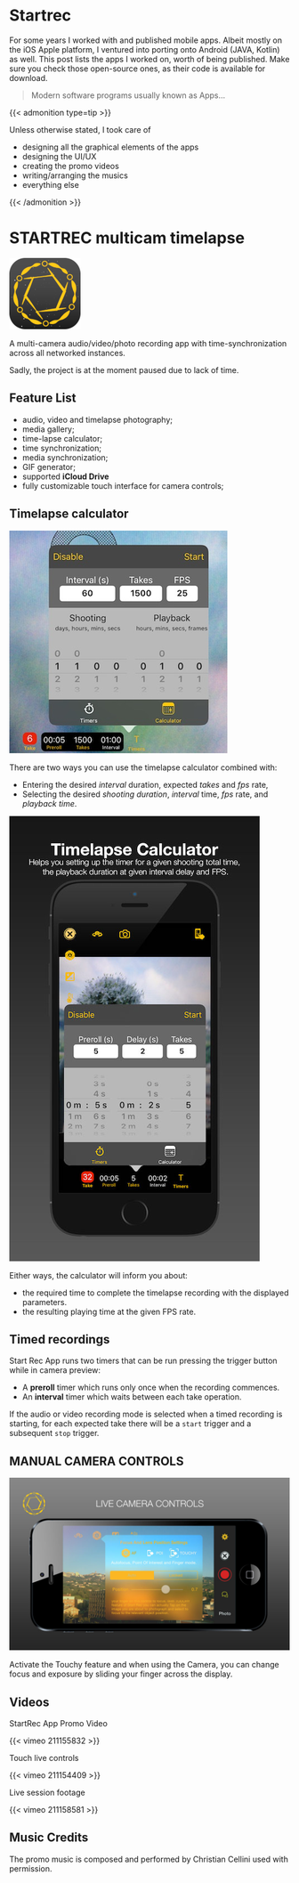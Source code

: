 # Startrec


For some years I worked with and published mobile apps. Albeit mostly on the iOS Apple platform, I ventured into porting onto Android (JAVA, Kotlin) as well.
This post lists the apps I worked on, worth of being published. Make sure you check those open-source ones, as their code is available for download.

> Modern software programs usually known as Apps...

{{< admonition type=tip >}}

Unless otherwise stated, I took care of
- designing all the graphical elements of the apps
- designing the UI/UX
- creating the promo videos
- writing/arranging the musics
- everything else

{{< /admonition >}}

# STARTREC multicam timelapse

![](startrec-appicon.png)

A multi-camera audio/video/photo recording app with time-synchronization across all networked instances.

Sadly, the project is at the moment paused due to lack of time.

## Feature List

- audio, video and timelapse photography;
- media gallery;
- time-lapse calculator;
- time synchronization;
- media synchronization;
- GIF generator;
- supported **iCloud Drive**
- fully customizable touch interface for camera controls;


## Timelapse calculator

![](startrec03.jpg)

There are two ways you can use the timelapse calculator combined with:

- Entering the desired *interval* duration, expected *takes* and *fps* rate,
- Selecting the desired *shooting duration*, *interval* time, *fps* rate, and *playback time*.

![](startrec05.jpg)

Either ways, the calculator will inform you about:

- the required time to complete the timelapse recording with the displayed parameters.
- the resulting playing time at the given FPS rate.

## Timed recordings

Start Rec App runs two timers that can be run pressing the trigger button while in camera preview:

- A **preroll** timer which runs only once when the recording commences.
- An **interval** timer which waits between each take operation.

If the audio or video recording mode is selected when a timed recording is starting, for each expected take there will be a `start` trigger and a subsequent `stop` trigger.


## MANUAL CAMERA CONTROLS

![](startrec04.jpg)

Activate the Touchy feature and when using the Camera, you can change focus and exposure by sliding your finger across the display.

## Videos

StartRec App Promo Video

{{< vimeo 211155832 >}}

Touch live controls

{{< vimeo 211154409 >}}

Live session footage

{{< vimeo 211158581 >}}


## Music Credits
 The promo music is composed and performed by Christian Cellini used with permission.


